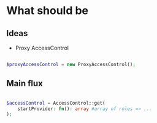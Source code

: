 # What should be

## Ideas

- Proxy AccessControl

```php

$proxyAccessControl = new ProxyAccessControl();


```

## Main flux

```php

$accessControl = AccessControl::get(
    startProvider: fn(): array #array of roles => ... 
);




```

